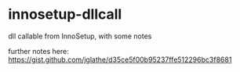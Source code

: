 # innosetup-dllcall
dll callable from InnoSetup, with some notes

further notes here: https://gist.github.com/jglathe/d35ce5f00b95237ffe512296bc3f8681
